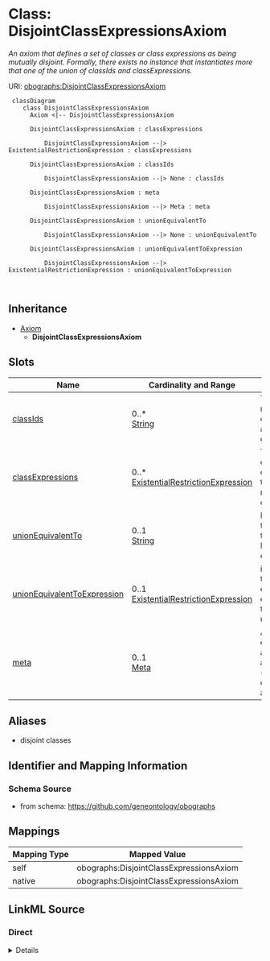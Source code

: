 # Class: DisjointClassExpressionsAxiom


_An axiom that defines a set of classes or class expressions as being mutually disjoint. Formally, there exists no instance that instantiates more that one of the union of classIds and classExpressions._





URI: [obographs:DisjointClassExpressionsAxiom](https://github.com/geneontology/obographs/DisjointClassExpressionsAxiom)



```{mermaid}
 classDiagram
    class DisjointClassExpressionsAxiom
      Axiom <|-- DisjointClassExpressionsAxiom
      
      DisjointClassExpressionsAxiom : classExpressions
        
          DisjointClassExpressionsAxiom --|> ExistentialRestrictionExpression : classExpressions
        
      DisjointClassExpressionsAxiom : classIds
        
          DisjointClassExpressionsAxiom --|> None : classIds
        
      DisjointClassExpressionsAxiom : meta
        
          DisjointClassExpressionsAxiom --|> Meta : meta
        
      DisjointClassExpressionsAxiom : unionEquivalentTo
        
          DisjointClassExpressionsAxiom --|> None : unionEquivalentTo
        
      DisjointClassExpressionsAxiom : unionEquivalentToExpression
        
          DisjointClassExpressionsAxiom --|> ExistentialRestrictionExpression : unionEquivalentToExpression
        
      
```





## Inheritance
* [Axiom](Axiom.md)
    * **DisjointClassExpressionsAxiom**



## Slots

| Name | Cardinality and Range | Description | Inheritance |
| ---  | --- | --- | --- |
| [classIds](classIds.md) | 0..* <br/> [String](String.md) | The set of named classes that are mutually disjoint | direct |
| [classExpressions](classExpressions.md) | 0..* <br/> [ExistentialRestrictionExpression](ExistentialRestrictionExpression.md) | The set of class expressions that are mutually disjoint | direct |
| [unionEquivalentTo](unionEquivalentTo.md) | 0..1 <br/> [String](String.md) | If present, this equates to an OWL DisjointUnion expression | direct |
| [unionEquivalentToExpression](unionEquivalentToExpression.md) | 0..1 <br/> [ExistentialRestrictionExpression](ExistentialRestrictionExpression.md) | if present, this class expression is equivalent ot the (disjoint) union of th... | direct |
| [meta](meta.md) | 0..1 <br/> [Meta](Meta.md) | A collection of metadata about either an ontology (graph), an entity, or an a... | [Axiom](Axiom.md) |







## Aliases


* disjoint classes



## Identifier and Mapping Information







### Schema Source


* from schema: https://github.com/geneontology/obographs





## Mappings

| Mapping Type | Mapped Value |
| ---  | ---  |
| self | obographs:DisjointClassExpressionsAxiom |
| native | obographs:DisjointClassExpressionsAxiom |





## LinkML Source

<!-- TODO: investigate https://stackoverflow.com/questions/37606292/how-to-create-tabbed-code-blocks-in-mkdocs-or-sphinx -->

### Direct

<details>
```yaml
name: DisjointClassExpressionsAxiom
description: An axiom that defines a set of classes or class expressions as being
  mutually disjoint. Formally, there exists no instance that instantiates more that
  one of the union of classIds and classExpressions.
from_schema: https://github.com/geneontology/obographs
aliases:
- disjoint classes
is_a: Axiom
attributes:
  classIds:
    name: classIds
    description: The set of named classes that are mutually disjoint.
    from_schema: https://github.com/geneontology/obographs
    rank: 1000
    multivalued: true
  classExpressions:
    name: classExpressions
    description: The set of class expressions that are mutually disjoint.
    comments:
    - currently restricted to existential restrictions (some values from)
    from_schema: https://github.com/geneontology/obographs
    rank: 1000
    multivalued: true
    range: ExistentialRestrictionExpression
  unionEquivalentTo:
    name: unionEquivalentTo
    description: If present, this equates to an OWL DisjointUnion expression.
    from_schema: https://github.com/geneontology/obographs
    rank: 1000
  unionEquivalentToExpression:
    name: unionEquivalentToExpression
    description: if present, this class expression is equivalent ot the (disjoint)
      union of the classIds and classExpressions.
    from_schema: https://github.com/geneontology/obographs
    rank: 1000
    range: ExistentialRestrictionExpression

```
</details>

### Induced

<details>
```yaml
name: DisjointClassExpressionsAxiom
description: An axiom that defines a set of classes or class expressions as being
  mutually disjoint. Formally, there exists no instance that instantiates more that
  one of the union of classIds and classExpressions.
from_schema: https://github.com/geneontology/obographs
aliases:
- disjoint classes
is_a: Axiom
attributes:
  classIds:
    name: classIds
    description: The set of named classes that are mutually disjoint.
    from_schema: https://github.com/geneontology/obographs
    rank: 1000
    multivalued: true
    alias: classIds
    owner: DisjointClassExpressionsAxiom
    domain_of:
    - DisjointClassExpressionsAxiom
  classExpressions:
    name: classExpressions
    description: The set of class expressions that are mutually disjoint.
    comments:
    - currently restricted to existential restrictions (some values from)
    from_schema: https://github.com/geneontology/obographs
    rank: 1000
    multivalued: true
    alias: classExpressions
    owner: DisjointClassExpressionsAxiom
    domain_of:
    - DisjointClassExpressionsAxiom
    range: ExistentialRestrictionExpression
  unionEquivalentTo:
    name: unionEquivalentTo
    description: If present, this equates to an OWL DisjointUnion expression.
    from_schema: https://github.com/geneontology/obographs
    rank: 1000
    alias: unionEquivalentTo
    owner: DisjointClassExpressionsAxiom
    domain_of:
    - DisjointClassExpressionsAxiom
  unionEquivalentToExpression:
    name: unionEquivalentToExpression
    description: if present, this class expression is equivalent ot the (disjoint)
      union of the classIds and classExpressions.
    from_schema: https://github.com/geneontology/obographs
    rank: 1000
    alias: unionEquivalentToExpression
    owner: DisjointClassExpressionsAxiom
    domain_of:
    - DisjointClassExpressionsAxiom
    range: ExistentialRestrictionExpression
  meta:
    name: meta
    description: A collection of metadata about either an ontology (graph), an entity,
      or an axiom
    from_schema: https://github.com/geneontology/obographs
    aliases:
    - annotations
    rank: 1000
    alias: meta
    owner: DisjointClassExpressionsAxiom
    domain_of:
    - GraphDocument
    - Graph
    - Node
    - Edge
    - PropertyValue
    - Axiom
    range: Meta

```
</details>